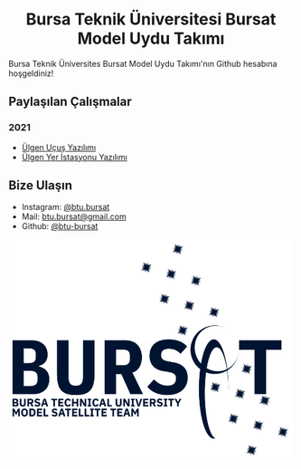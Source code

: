 <h1 align="center">Bursa Teknik Üniversitesi Bursat Model Uydu Takımı</h1>

Bursa Teknik Üniversites Bursat Model Uydu Takımı'nın Github hesabına hoşgeldiniz!

## Paylaşılan Çalışmalar

### 2021

* [Ülgen Uçuş Yazılımı](https://github.com/btu-bursat/ulgen-ucus-yazilimi-2021)
* [Ülgen Yer İstasyonu Yazılımı](https://github.com/btu-bursat/ulgen-yer-istasyonu-2021)

## Bize Ulaşın

* Instagram: [@btu.bursat](https://www.instagram.com/btu.bursat/)
* Mail: [btu.bursat@gmail.com](mailto:btu.bursat@gmail.com)
* Github: [@btu-bursat](https://github.com/btu-bursat)

<p align="center"><img src="https://raw.githubusercontent.com/Bursat/.github/main/images/logo.png"></img></p>
